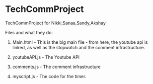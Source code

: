 TechCommProject
===============

TechCommProject for Nikki,Sanaa,Sandy,Akshay

Files and what they do:

1) Main.html - This is the big main file - from here, the youtube api is linked, as well as the stopwatch 
and the comment infrastructure.

2) youtubeAPI.js - The Youtube API

3) comments.js - The comment infrastructure

4) myscript.js - The code for the timer. 
